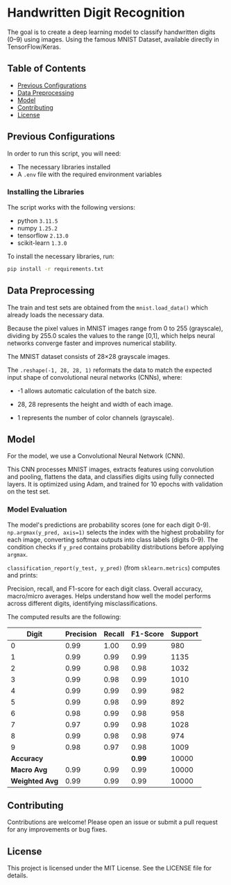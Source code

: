 # Handwritten Digit Recognition

The goal is to create a deep learning model to classify handwritten digits (0–9) using images. Using the famous MNIST Dataset, available directly in TensorFlow/Keras.

## Table of Contents
- [Previous Configurations](#previous-configurations)
- [Data Preprocessing](#data-preprocessing)
- [Model](#model)
- [Contributing](#contributing)
- [License](#license)

## Previous Configurations

In order to run this script, you will need:

- The necessary libraries installed
- A `.env` file with the required environment variables

### Installing the Libraries

The script works with the following versions:
- python `3.11.5`
- numpy `1.25.2`
- tensorflow `2.13.0`
- scikit-learn `1.3.0`

To install the necessary libraries, run:
```sh
pip install -r requirements.txt
```

## Data Preprocessing

The train and test sets are obtained from the `mnist.load_data()` which already loads the necessary data.

Because the pixel values in MNIST images range from 0 to 255 (grayscale), dividing by 255.0 scales the values to the range [0,1], which helps neural networks converge faster and improves numerical stability.

The MNIST dataset consists of 28×28 grayscale images.

The `.reshape(-1, 28, 28, 1)` reformats the data to match the expected input shape of convolutional neural networks (CNNs), where:

- -1 allows automatic calculation of the batch size.

- 28, 28 represents the height and width of each image.

- 1 represents the number of color channels (grayscale).

## Model

For the model, we use a Convolutional Neural Network (CNN).

This CNN processes MNIST images, extracts features using convolution and pooling, flattens the data, and classifies digits using fully connected layers. It is optimized using Adam, and trained for 10 epochs with validation on the test set.

### Model Evaluation

The model's predictions are probability scores (one for each digit 0-9).
`np.argmax(y_pred, axis=1)` selects the index with the highest probability for each image, converting softmax outputs into class labels (digits 0-9).
The condition checks if `y_pred` contains probability distributions before applying `argmax`.

`classification_report(y_test, y_pred)` (from `sklearn.metrics`) computes and prints:

Precision, recall, and F1-score for each digit class.
Overall accuracy, macro/micro averages.
Helps understand how well the model performs across different digits, identifying misclassifications.

The computed results are the following:

| Digit | Precision | Recall | F1-Score | Support |
|-------|-----------|--------|----------|---------|
| 0     | 0.99      | 1.00   | 0.99     | 980     |
| 1     | 0.99      | 0.99   | 0.99     | 1135    |
| 2     | 0.99      | 0.98   | 0.98     | 1032    |
| 3     | 0.99      | 0.98   | 0.99     | 1010    |
| 4     | 0.99      | 0.99   | 0.99     | 982     |
| 5     | 0.99      | 0.98   | 0.99     | 892     |
| 6     | 0.98      | 0.99   | 0.98     | 958     |
| 7     | 0.97      | 0.99   | 0.98     | 1028    |
| 8     | 0.99      | 0.98   | 0.98     | 974     |
| 9     | 0.98      | 0.97   | 0.98     | 1009    |
| **Accuracy** |       |        | **0.99** | 10000   |
| **Macro Avg** | 0.99  | 0.99   | 0.99     | 10000   |
| **Weighted Avg** | 0.99  | 0.99   | 0.99     | 10000   |

## Contributing

Contributions are welcome! Please open an issue or submit a pull request for any improvements or bug fixes.

## License

This project is licensed under the MIT License. See the LICENSE file for details.
